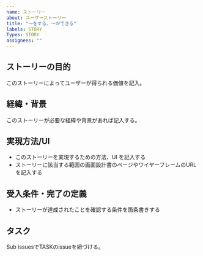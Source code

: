 ```yaml
---
name: ストーリー
about: ユーザーストーリー
title: "〜をする、〜ができる"
labels: STORY
Types: STORY
assignees: ""
---
```


## ストーリーの目的

このストーリーによってユーザーが得られる価値を記入。

## 経緯・背景

このストーリーが必要な経緯や背景があれば記入する。

## 実現方法/UI

- このストーリーを実現するための方法、UI を記入する
- ストーリーに該当する範囲の画面設計書のページやワイヤーフレームのURLを記入する

## 受入条件・完了の定義

- ストーリーが達成されたことを確認する条件を箇条書きする

## タスク

Sub issuesでTASKのissueを紐づける。